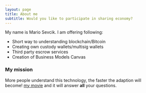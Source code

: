 ```yaml
---
layout: page
title: About me
subtitle: Would you like to participate in sharing economy?
---
```


My name is Mario Sevcik. I am offering following:

- Short way to understanding blockchain/Bitcoin
- Creating own custody wallets/multisig wallets
- Third party escrow services
- Creation of Business Models Canvas

### My mission

More people understand this technology, the faster the adaption will become!  [my movie](https://en.wikipedia.org/wiki/The_Princess_Bride_%28film%29) and it will answer **all** your questions.
